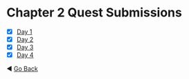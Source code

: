 # Chapter 2 Quest Submissions
- [x] [Day 1](day-1.md)
- [x] [Day 2](day-2.md)
- [x] [Day 3](day-3.md)
- [x] [Day 4](day-4.md)

:arrow_backward: [Go Back](../README.md)
